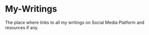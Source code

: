 # My-Writings
The place where links to all my writings on Social Media Platform and resources if any.
